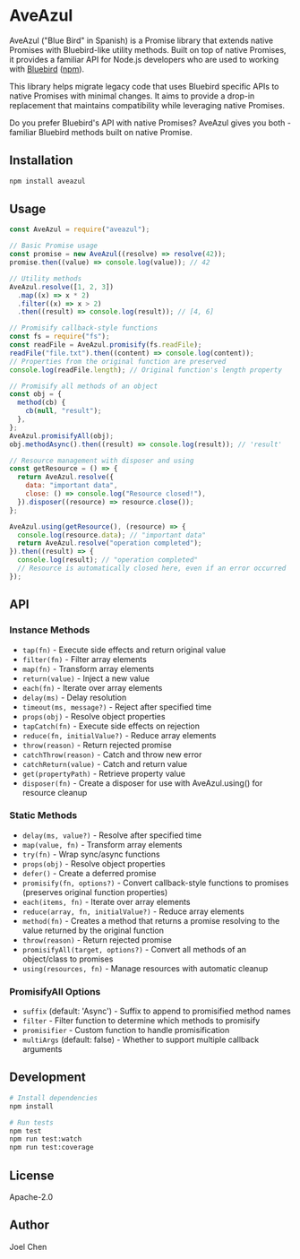 # AveAzul

AveAzul ("Blue Bird" in Spanish) is a Promise library that extends native Promises with Bluebird-like utility methods. Built on top of native Promises, it provides a familiar API for Node.js developers who are used to working with [Bluebird](https://github.com/petkaantonov/bluebird) ([npm](https://www.npmjs.com/package/bluebird)).

This library helps migrate legacy code that uses Bluebird specific APIs to native Promises with minimal changes. It aims to provide a drop-in replacement that maintains compatibility while leveraging native Promises.

Do you prefer Bluebird's API with native Promises? AveAzul gives you both - familiar Bluebird methods built on native Promise.

## Installation

```bash
npm install aveazul
```

## Usage

```javascript
const AveAzul = require("aveazul");

// Basic Promise usage
const promise = new AveAzul((resolve) => resolve(42));
promise.then((value) => console.log(value)); // 42

// Utility methods
AveAzul.resolve([1, 2, 3])
  .map((x) => x * 2)
  .filter((x) => x > 2)
  .then((result) => console.log(result)); // [4, 6]

// Promisify callback-style functions
const fs = require("fs");
const readFile = AveAzul.promisify(fs.readFile);
readFile("file.txt").then((content) => console.log(content));
// Properties from the original function are preserved
console.log(readFile.length); // Original function's length property

// Promisify all methods of an object
const obj = {
  method(cb) {
    cb(null, "result");
  },
};
AveAzul.promisifyAll(obj);
obj.methodAsync().then((result) => console.log(result)); // 'result'

// Resource management with disposer and using
const getResource = () => {
  return AveAzul.resolve({
    data: "important data",
    close: () => console.log("Resource closed!"),
  }).disposer((resource) => resource.close());
};

AveAzul.using(getResource(), (resource) => {
  console.log(resource.data); // "important data"
  return AveAzul.resolve("operation completed");
}).then((result) => {
  console.log(result); // "operation completed"
  // Resource is automatically closed here, even if an error occurred
});
```

## API

### Instance Methods

- `tap(fn)` - Execute side effects and return original value
- `filter(fn)` - Filter array elements
- `map(fn)` - Transform array elements
- `return(value)` - Inject a new value
- `each(fn)` - Iterate over array elements
- `delay(ms)` - Delay resolution
- `timeout(ms, message?)` - Reject after specified time
- `props(obj)` - Resolve object properties
- `tapCatch(fn)` - Execute side effects on rejection
- `reduce(fn, initialValue?)` - Reduce array elements
- `throw(reason)` - Return rejected promise
- `catchThrow(reason)` - Catch and throw new error
- `catchReturn(value)` - Catch and return value
- `get(propertyPath)` - Retrieve property value
- `disposer(fn)` - Create a disposer for use with AveAzul.using() for resource cleanup

### Static Methods

- `delay(ms, value?)` - Resolve after specified time
- `map(value, fn)` - Transform array elements
- `try(fn)` - Wrap sync/async functions
- `props(obj)` - Resolve object properties
- `defer()` - Create a deferred promise
- `promisify(fn, options?)` - Convert callback-style functions to promises (preserves original function properties)
- `each(items, fn)` - Iterate over array elements
- `reduce(array, fn, initialValue?)` - Reduce array elements
- `method(fn)` - Creates a method that returns a promise resolving to the value returned by the original function
- `throw(reason)` - Return rejected promise
- `promisifyAll(target, options?)` - Convert all methods of an object/class to promises
- `using(resources, fn)` - Manage resources with automatic cleanup

### PromisifyAll Options

- `suffix` (default: 'Async') - Suffix to append to promisified method names
- `filter` - Filter function to determine which methods to promisify
- `promisifier` - Custom function to handle promisification
- `multiArgs` (default: false) - Whether to support multiple callback arguments

## Development

```bash
# Install dependencies
npm install

# Run tests
npm test
npm run test:watch
npm run test:coverage
```

## License

Apache-2.0

## Author

Joel Chen
